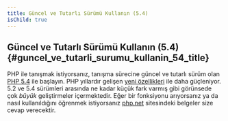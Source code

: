 ```yaml
---
title: Güncel ve Tutarlı Sürümü Kullanın (5.4)
isChild: true
---
```


## Güncel ve Tutarlı Sürümü Kullanın (5.4) {#guncel_ve_tutarli_surumu_kullanin_54_title}

PHP ile tanışmak istiyorsanız, tanışma sürecine güncel ve tutarlı sürüm olan [PHP 5.4][php-release] ile başlayın. PHP yıllardır gelişen [yeni özellikleri](#one_cikanlar) ile daha güçleniyor. 5.2 ve 5.4 sürümleri arasında ne kadar küçük fark varmış gibi görünsede çok _büyük_ geliştirmeler içermektedir. Eğer bir fonksiyonu arıyorsanız ya da nasıl kullanıldığını öğrenmek istiyorsanız [php.net][php-docs] sitesindeki belgeler size cevap verecektir.

[php-release]: http://www.php.net/downloads.php
[php-docs]: http://www.php.net/manual/tr/
